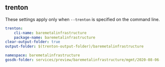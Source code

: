 
## trenton

These settings apply only when `--trenton` is specified on the command line.

``` yaml $(trenton)
trenton:
    cli-name: baremetalinfrastructure
    package-name: baremetalinfrastructure
clear-output-folder: true
output-folder: $(trenton-output-folder)/baremetalinfrastructure
```

```yaml $(tag) == 'package-2020-08-06-preview' && $(trenton)
namespace: baremetalinfrastructure
gosdk-folder: services/preview/baremetalinfrastructure/mgmt/2020-08-06-preview/baremetalinfrastructure
```
